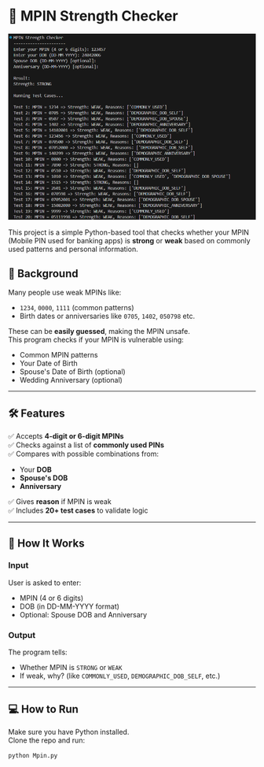 # 🔐 MPIN Strength Checker

![MPIN Strength Checker Demo](output.png)

This project is a simple Python-based tool that checks whether your MPIN (Mobile PIN used for banking apps) is **strong** or **weak** based on commonly used patterns and personal information.

## 📘 Background

Many people use weak MPINs like:
- `1234`, `0000`, `1111` (common patterns)
- Birth dates or anniversaries like `0705`, `1402`, `050798` etc.

These can be **easily guessed**, making the MPIN unsafe.  
This program checks if your MPIN is vulnerable using:
- Common MPIN patterns
- Your Date of Birth
- Spouse's Date of Birth (optional)
- Wedding Anniversary (optional)

---

## 🛠️ Features

✅ Accepts **4-digit or 6-digit MPINs**  
✅ Checks against a list of **commonly used PINs**  
✅ Compares with possible combinations from:
- Your **DOB**
- **Spouse's DOB**
- **Anniversary**

✅ Gives **reason** if MPIN is weak  
✅ Includes **20+ test cases** to validate logic

---

## 🧠 How It Works

### Input
User is asked to enter:
- MPIN (4 or 6 digits)
- DOB (in DD-MM-YYYY format)
- Optional: Spouse DOB and Anniversary

### Output
The program tells:
- Whether MPIN is `STRONG` or `WEAK`
- If weak, why? (like `COMMONLY_USED`, `DEMOGRAPHIC_DOB_SELF`, etc.)

---

## 💻 How to Run

Make sure you have Python installed.  
Clone the repo and run:

```bash
python Mpin.py
